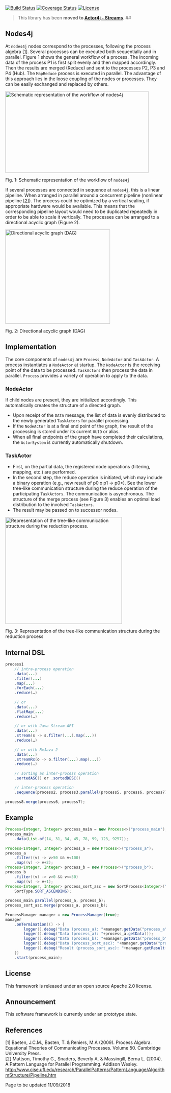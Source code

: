 [![Build Status](https://travis-ci.org/relvaner/nodes4j-core.svg?branch=master)](https://travis-ci.org/relvaner/nodes4j-core)
[![Coverage Status](https://coveralls.io/repos/github/relvaner/nodes4j-core/badge.svg?branch=master)](https://coveralls.io/github/relvaner/nodes4j-core?branch=master)
[![License](https://img.shields.io/hexpm/l/plug.svg)](https://www.apache.org/licenses/)

> This library has been **moved to [Actor4j - Streams]([https://link.to.xyz](https://github.com/relvaner/actor4j/tree/master/actor4j-streams))**. ##

## Nodes4j ##

At `nodes4j` nodes correspond to the processes, following the process algebra [[1](#1)]. Several processes can be executed both sequentially and in parallel. Figure 1 shows the general workflow of a process. The incoming data of the process P1 is first split evenly and then mapped accordingly. Then the results are merged (Reduce) and sent to the processes P2, P3 and P4 (Hub). The `MapReduce` process is executed in parallel. The advantage of this approach lies in the loose coupling of the nodes or processes. They can be easily exchanged and replaced by others.

<img src="doc/images/workflow.jpg" alt="Schematic representation of the workflow of nodes4j" width="450" height="255"/>

Fig. 1: Schematic representation of the workflow of `nodes4j`

If several processes are connected in sequence at `nodes4j`, this is a linear pipeline. When arranged in parallel around a concurrent pipeline (nonlinear pipeline [[2](#2)]). The process could be optimized by a vertical scaling, if appropriate hardware would be available. This means that the corresponding pipeline layout would need to be duplicated repeatedly in order to be able to scale it vertically. The processes can be arranged to a directional acyclic graph (Figure 2).

<img src="doc/images/dag.jpg" alt="Directional acyclic graph (DAG)" width="329" height="295"/>

Fig. 2: Directional acyclic graph (DAG)

## Implementation ##

The core components of `nodes4j` are `Process`, `NodeActor` and `TaskActor`. A process instantiates a `NodeActor` at startup. The `NodeActor` is the receiving point of the data to be processed. `TaskActors` then process the data in parallel. `Process` provides a variety of operation to apply to the data.

### NodeActor ###

If child nodes are present, they are initialized accordingly. This automatically creates the structure of a directed graph. 
- Upon receipt of the `DATA` message, the list of data is evenly distributed to the newly generated `TaskActors` for parallel processing. 
- If the `NodeActor` is at a final end point of the graph, the result of the processing is stored under its current `UUID` or alias. 
- When all final endpoints of the graph have completed their calculations, the `ActorSystem` is currently automatically shutdown.

### TaskActor ###

- First, on the partial data, the registered node operations (filtering, mapping, etc.) are performed.
- In the second step, the reduce operation is initiated, which may include a binary operation (e.g., new result of p0 x p1 -> p0*). See the lower tree-like communication structure during the reduce operation of the participating `TaskActors`. The communication is asynchronous. The structure of the merge process (see Figure 3) enables an optimal load distribution to the involved `TaskActors`.
- The result may be passed on to successor nodes.

<img src="doc/images/tree.jpg" alt="Representation of the tree-like communication structure during the reduction process." width="366" height="334"/>

Fig. 3: Representation of the tree-like communication structure during the reduction process

## Internal DSL ##

```java
process1
    // intra-process operation
    .data(...)
    .filter(...)
    .map(...)
    .forEach(...)
    .reduce(…)
    
    // or
    .data(...)
    .flatMap(...)
    .reduce(…)
    
    // or with Java Stream API
    .data(...)
    .stream(s -> s.filter(...).map(...))
    .reduce(…)
    
    // or with RxJava 2
    .data(...)
    .streamRx(o -> o.filter(...).map(...))
    .reduce(…)
    
    // sorting as inter-process operation
    .sortedASC() or .sortedDESC()

    // inter-process operation
    .sequence(process2, process3.parallel(process5, process6, process7));
        
process8.merge(process6, process7);
```
## Example ##

```java
Process<Integer, Integer> process_main = new Process<>("process_main");
process_main
	.data(List.of(14, 31, 34, 45, 78, 99, 123, 9257));
		
Process<Integer, Integer> process_a = new Process<>("process_a");
process_a
	.filter((v) -> v>50 && v<100)
	.map((v) -> v+2);
Process<Integer, Integer> process_b = new Process<>("process_b");
process_b
	.filter((v) -> v>0 && v<=50)
	.map((v) -> v+1);
Process<Integer, Integer> process_sort_asc = new SortProcess<Integer>("process_sort_asc",
	SortType.SORT_ASCENDING);		
		
process_main.parallel(process_a, process_b);
process_sort_asc.merge(process_a, process_b);
		
ProcessManager manager = new ProcessManager(true);
manager
	.onTermination(() -> { 
		logger().debug("Data (process_a): "+manager.getData("process_a")); 
		logger().debug("Data (process_a): "+process_a.getData()); 
		logger().debug("Data (process_b): "+manager.getData("process_b")); 
		logger().debug("Data (process_sort_asc): "+manager.getData("process_sort_asc")); 
		logger().debug("Result (process_sort_asc): "+manager.getResult("process_sort_asc")); 
	})
	.start(process_main);
```

## License ##
This framework is released under an open source Apache 2.0 license.

## Announcement ##
This software framework is currently under an prototype state.

## References ##
[1]<a name="1"/> Baeten, J.C.M., Basten, T. & Reniers, M.A (2009). Process Algebra. Equational Theories of Communicating Processes. Volume 50. Cambridge University Press.  
[2]<a name="2"/> Mattson, Timothy G., Snaders, Beverly A. & Massingill, Berna L. (2004). A Pattern Language for Parallel Programming. Addison Wesley. http://www.cise.ufl.edu/research/ParallelPatterns/PatternLanguage/AlgorithmStructure/Pipeline.htm  

Page to be updated 11/09/2018
